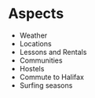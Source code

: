 # Aspects
- Weather 
- Locations
- Lessons and Rentals
- Communities
- Hostels
- Commute to Halifax
- Surfing seasons
